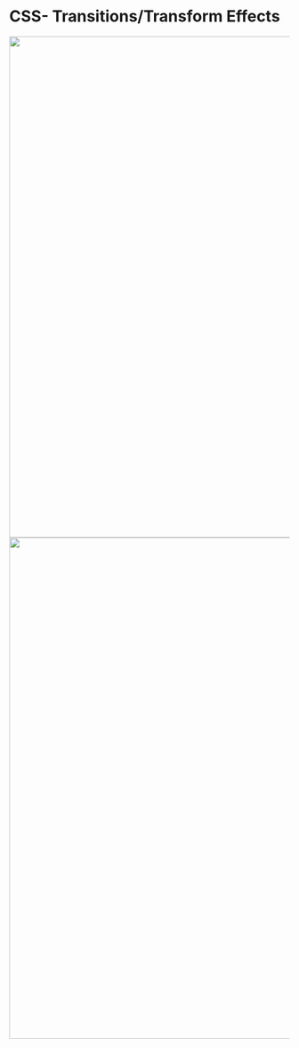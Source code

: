 # CSS- Transitions/Transform Effects

<img src="https://github.com/shrey7070/CSS/blob/main/Image_g.gif" width="900" />
<img src="https://github.com/shrey7070/CSS/blob/main/Button_animation.gif" width="900" />
